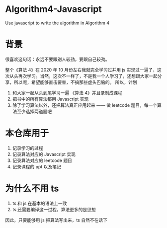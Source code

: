 # Algorithm4-Javascript
Use javascript to write the algorithm in Algorithm 4
# 背景
很喜欢这句话：永远不要跟别人较劲，要跟自己较劲。

整个《算法 4》在 2020 年 10 月份左右我就完全学习过并用 js 实现过一遍了，这次从头再次学习。当然，这次不一样了，不是我一个人学习了，还想跟大家一起分享，所以呢，希望能够直击要害，不搞那些虚头巴脑的。
所以，计划
1. 和大家一起从头到尾学习一遍 《算法 4》并且录制成课程
2. 把书中的所有算法都用 Javascript 实现
3. 除了学习算法以外，还把算法真正应用起来 —— 做 leetcode 题目，每一个算法至少选择两道题吧
# 本仓库用于
1. 记录学习的过程
2. 记录算法对应的 Javascript 实现
3. 记录算法对应的 leetcode 题目
4. 记录课程的 ppt 以及笔记

# 为什么不用 ts
1. ts 和 js 在基本的语法上一致
2. ts 还需要编译这一过程，算法更多的是思想

因此，只要能够用 js 把算法写出来，ts 自然不在话下
